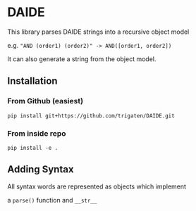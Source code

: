 # DAIDE

This library parses DAIDE strings into a recursive object model

e.g. `"AND (order1) (order2)" -> AND([order1, order2])`

It can also generate a string from the object model.


## Installation

### From Github (easiest)

`pip install git+https://github.com/trigaten/DAIDE.git`

### From inside repo

`pip install -e .`

## Adding Syntax

All syntax words are represented as objects which implement 

a `parse()` function and `__str__`




